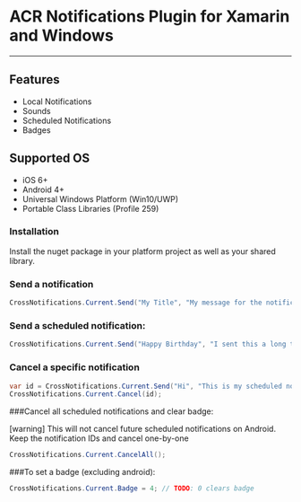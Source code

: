 # ACR Notifications Plugin for Xamarin and Windows

---

## Features

* Local Notifications
* Sounds
* Scheduled Notifications
* Badges

## Supported OS
* iOS 6+
* Android 4+
* Universal Windows Platform (Win10/UWP)
* Portable Class Libraries (Profile 259)


### Installation

Install the nuget package in your platform project as well as your shared library.


### Send a notification

```csharp
CrossNotifications.Current.Send("My Title", "My message for the notification");
```

### Send a scheduled notification:

```csharp
CrossNotifications.Current.Send("Happy Birthday", "I sent this a long time ago", when = TimeSpan.FromDays(50));
```

### Cancel a specific notification
```csharp
var id = CrossNotifications.Current.Send("Hi", "This is my scheduled notification", when = TimeSpan.FromDays(1));
CrossNotifications.Current.Cancel(id);
```

###Cancel all scheduled notifications and clear badge:

[warning] This will not cancel future scheduled notifications on Android.  Keep the notification IDs and cancel one-by-one
```csharp
CrossNotifications.Current.CancelAll();
```

###To set a badge (excluding android):
```csharp
CrossNotifications.Current.Badge = 4; // TODO: 0 clears badge
```